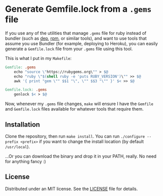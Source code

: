 # Generate Gemfile.lock from a `.gems` file

If you use any of the utilities that manage `.gems` file for ruby instead of
bundler (such as [dep][], [rpm][], or similar tools), and want to use tools that
assume you use Bundler (for example, deploying to Heroku), you can easily
generate a `Gemfile.lock` file from your `.gems` file using this tool.

This is what I put in my `Makefile`:

``` Makefile
Gemfile: .gems
	echo "source \"https://rubygems.org\"" > $@
	echo "ruby \"$(shell ruby -e 'puts RUBY_VERSION')\"" >> $@
	awk '{ print "gem \"" $$1 "\", \"" $$3 "\"" }' $< >> $@

Gemfile.lock: .gems
	genlock $< > $@
```

Now, whenever my `.gems` file changes, `make` will ensure I have the `Gemfile`
and `Gemfile.lock` files available for whatever tools that require them.

## Installation

Clone the repository, then run `make install`. You can run `./configure --prefix
<prefix>` if you want to change the install location (by default `/usr/local`).

...Or you can download the binary and drop it in your PATH, really. No need for
anything fancy :)

## License

Distributed under an MIT license. See the [LICENSE](./LICENSE) file for details.

[dep]: https://github.com/djanowski/dep
[rpm]: https://github.com/elcuervo/rpm
